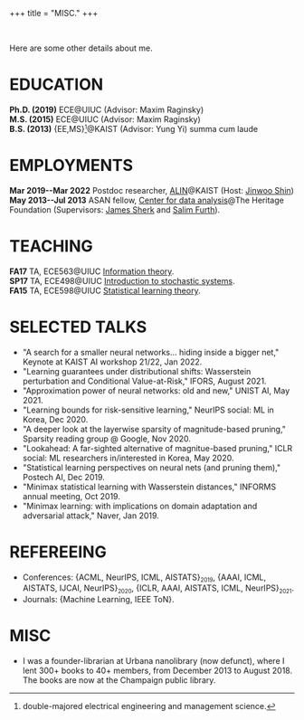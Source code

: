 +++
title = "MISC."
+++

<br/>

Here are some other details about me.

# EDUCATION

**Ph.D. (2019)** ECE@UIUC (Advisor: Maxim Raginsky)  
**M.S. (2015)** ECE@UIUC (Advisor: Maxim Raginsky)  
**B.S. (2013)** {EE,MS}<small>[^1]</small>@KAIST (Advisor: Yung Yi) summa cum laude 

# EMPLOYMENTS

**Mar 2019--Mar 2022** Postdoc researcher, [ALIN](https://alinlab.kaist.ac.kr)@KAIST (Host: [Jinwoo Shin](https://alinlab.kaist.ac.kr/shin.html))  
**May 2013--Jul 2013** ASAN fellow, [Center for data analysis](https://www.heritage.org/center-data-analysis)@The Heritage Foundation (Supervisors: [James Sherk](https://www.heritage.org/staff/james-sherk) and [Salim Furth](https://www.heritage.org/staff/salim-furth)).  

# TEACHING
**FA17** TA, ECE563@UIUC [Information theory](http://maxim.ece.illinois.edu/teaching/fall17/index.html).  
**SP17** TA, ECE498@UIUC [Introduction to stochastic systems](https://courses.engr.illinois.edu/ece498mr/sp2017/).  
**FA15** TA, ECE598@UIUC [Statistical learning theory](http://maxim.ece.illinois.edu/teaching/fall15b/index.html).

# SELECTED TALKS
- "A search for a smaller neural networks... hiding inside a bigger net," Keynote at KAIST AI workshop 21/22, Jan 2022.  
- "Learning guarantees under distributional shifts: Wasserstein perturbation and Conditional Value-at-Risk," IFORS, August 2021.  
- "Approximation power of neural networks: old and new," UNIST AI, May 2021.
- "Learning bounds for risk-sensitive learning," NeurIPS social: ML in Korea, Dec 2020.
- "A deeper look at the layerwise sparsity of magnitude-based pruning," Sparsity reading group @ Google, Nov 2020.
- "Lookahead: A far-sighted alternative of magnitue-based pruning," ICLR social: ML researchers in/interested in Korea, May 2020.
- "Statistical learning perspectives on neural nets (and pruning them)," Postech AI, Dec 2019.
- "Minimax statistical learning with Wasserstein distances," INFORMS annual meeting, Oct 2019.
- "Minimax learning: with implications on domain adaptation and adversarial attack," Naver, Jan 2019.

# REFEREEING

- Conferences: {ACML, NeurIPS, ICML, AISTATS}<sub><small>2019</small></sub>, {AAAI, ICML, AISTATS, IJCAI, NeurIPS}<sub><small>2020</small></sub>, {ICLR, AAAI, AISTATS, ICML, NeurIPS}<sub><small>2021</small></sub>.
- Journals: {Machine Learning, IEEE ToN}.

# MISC

- I was a founder-librarian at Urbana nanolibrary (now defunct), where I lent 300+ books to 40+ members, from December 2013 to August 2018. The books are now at the Champaign public library.

[^1]: double-majored electrical engineering and management science.